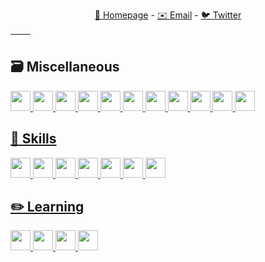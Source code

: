 <div align="center">
  
  [🔮 Homepage](https://sofa.sh) - [✉️ Email](mailto:hi@sofa.sh) - [🐦 Twitter](https://twitter.com/slumberdemon) 
  
</div>

| <img align="center" src="https://github-readme-stats-git-masterrstaa-rickstaa.vercel.app/api?username=slumberdemon&show_icons=true&hide=issues,prs&theme=buefy&hide_border=true" alt="" /> | <img align="center" src="https://github-readme-stats-git-masterrstaa-rickstaa.vercel.app/api/top-langs/?username=slumberdemon&layout=compact&theme=buefy&hide_border=true" alt="" /> |
| ----------------------------------------------------------------------------------------------------------------------------------------------- | --------------------------------------------------------------------------------------------------------------------------------------------------------- |

## 🗃️ Miscellaneous
<a href="https://code.visualstudio.com/"><img height="32" width="32" src="https://cdn.simpleicons.org/visualstudiocode/007ACC" />
<a href="https://git-scm.com/"><img height="32" width="32" src="https://cdn.simpleicons.org/git/F05032" />
<a href="https://www.microsoft.com/"><img height="32" width="32" src="https://cdn.simpleicons.org/microsoft/5E5E5E" />
<a href="https://www.apple.com/"><img height="32" width="32" src="https://cdn.simpleicons.org/apple/000000" />
<a href="https://www.raspberrypi.com/"><img height="32" width="32" src="https://cdn.simpleicons.org/raspberrypi/A22846" />
<a href="https://www.debian.org/"><img height="32" width="32" src="https://cdn.simpleicons.org/debian/A81D33" />
<a href="https://archlinux.org/"><img height="32" width="32" src="https://cdn.simpleicons.org/archlinux/1793D1" />
<a href="https://www.warp.dev/"><img height="32" width="32" src="https://cdn.simpleicons.org/warp/01A4FF" />
<a href="https://www.google.com/chrome/"><img height="32" width="32" src="https://cdn.simpleicons.org/googlechrome/4285F4" />
<a href="https://www.mozilla.org/en-US/firefox/new/"><img height="32" width="32" src="https://cdn.simpleicons.org/firefox/FF7139" />
<a href="https://www.adobe.com/products/photoshop"><img height="32" width="32" src="https://cdn.simpleicons.org/adobephotoshop/31A8FF" />

## 🍳 Skills
<a href="https://deta.space"><img height="32" width="32" src="https://deta.space/assets/deta.7c76948e.svg" />
<a href="https://www.python.org/"><img height="32" width="32" src="https://cdn.simpleicons.org/python/3776AB" />
<a href="https://html.spec.whatwg.org/"><img height="32" width="32" src="https://cdn.simpleicons.org/html5/E34F26" />
<a href="https://www.w3.org/TR/CSS/#css"><img height="32" width="32" src="https://cdn.simpleicons.org/css3/1572B6" />
<a href="https://www.ecma-international.org/publications-and-standards/standards/ecma-262/"><img height="32" width="32" src="https://cdn.simpleicons.org/javascript/F7DF1E" />
<a href="https://tailwindcss.com/"><img height="32" width="32" src="https://cdn.simpleicons.org/tailwindcss/06B6D4" />
<a href="https://fastapi.tiangolo.com/"><img height="32" width="32" src="https://cdn.simpleicons.org/fastapi/009688" />

## ✏️ Learning
<a href="https://svelte.dev/"><img height="32" width="32" src="https://cdn.simpleicons.org/svelte/FF3E00" />
<a href="https://developer.apple.com/swift/"><img height="32" width="32" src="https://cdn.simpleicons.org/swift/F05138" />
<a href="https://www.typescriptlang.org/"><img height="32" width="32" src="https://cdn.simpleicons.org/typescript/3178C6" />
<a href="https://www.rust-lang.org/"><img height="32" width="32" src="https://cdn.simpleicons.org/rust/E64E11" />
